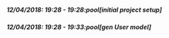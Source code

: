 
##### 12/04/2018: 19:28 - 19:28:pool[initial project setup]

##### 12/04/2018: 19:28 - 19:33:pool[gen User model]
